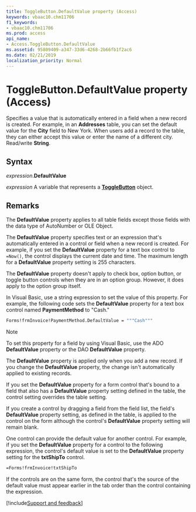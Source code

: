 ```yaml
---
title: ToggleButton.DefaultValue property (Access)
keywords: vbaac10.chm11706
f1_keywords:
- vbaac10.chm11706
ms.prod: access
api_name:
- Access.ToggleButton.DefaultValue
ms.assetid: 95809409-a347-33d6-4268-2b66fb1f2ac6
ms.date: 02/21/2019
localization_priority: Normal
---
```



# ToggleButton.DefaultValue property (Access)

Specifies a value that is automatically entered in a field when a new record is created. For example, in an **Addresses** table, you can set the default value for the **City** field to New York. When users add a record to the table, they can either accept this value or enter the name of a different city. Read/write **String**.


## Syntax

_expression_.**DefaultValue**

_expression_ A variable that represents a **[ToggleButton](Access.ToggleButton.md)** object.


## Remarks

The **DefaultValue** property applies to all table fields except those fields with the data type of AutoNumber or OLE Object.

The **DefaultValue** property specifies text or an expression that's automatically entered in a control or field when a new record is created. For example, if you set the **DefaultValue** property for a text box control to `=Now()`, the control displays the current date and time. The maximum length for a **DefaultValue** property setting is 255 characters.

The **DefaultValue** property doesn't apply to check box, option button, or toggle button controls when they are in an option group. However, it does apply to the option group itself.

In Visual Basic, use a string expression to set the value of this property. For example, the following code sets the **DefaultValue** property for a text box control named **PaymentMethod** to "Cash."

```vb
Forms!frmInvoice!PaymentMethod.DefaultValue = """Cash"""
```

> [!NOTE] 
> To set this property for a field by using Visual Basic, use the ADO **DefaultValue** property or the DAO **DefaultValue** property.

The **DefaultValue** property is applied only when you add a new record. If you change the **DefaultValue** property, the change isn't automatically applied to existing records.

If you set the **DefaultValue** property for a form control that's bound to a field that also has a **DefaultValue** property setting defined in the table, the control setting overrides the table setting.

If you create a control by dragging a field from the field list, the field's **DefaultValue** property setting, as defined in the table, is applied to the control on the form although the control's **DefaultValue** property setting will remain blank.

One control can provide the default value for another control. For example, if you set the **DefaultValue** property for a control to the following expression, the control's default value is set to the **DefaultValue** property setting for the **txtShipTo** control.

```vb
=Forms!frmInvoice!txtShipTo
```

If the controls are on the same form, the control that's the source of the default value must appear earlier in the tab order than the control containing the expression.




[!include[Support and feedback](~/includes/feedback-boilerplate.md)]

